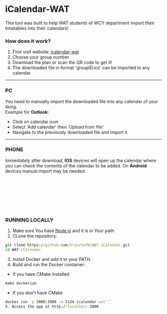 # iCalendar-WAT

This tool was built to help WAT students of WCY department import their timetables into their calendars!

### How does it work?
1. First visit website: [icalendar-wat](https://wat-icalendar.onrender.com/)
2. Choose your group number
3. Download the plan or scan the QR code to get it!
4. The downloaded file in format 'groupID.ics' can be imported to any calendar.

---
### PC
You need to manually import the downloaded file into any calendar of your liking. 
<br/>
Example for **Outlook**:
- Click on calendar icon
- Select 'Add calendar' then 'Upload from file'
- Navigate to the previously downloaded file and import it.

---
### PHONE
Immediately after download,  **IOS** devices will open up the calendar where you can check the contents of the calendar to be added.
On **Android** devices manual import may be needed. 

<br/>
<br/>
<br/>
<br/>
<br/>
<br/>

### RUNNING LOCALLY
1. Make sure You have [Node.js](https://nodejs.org/en/download) and it is in Your path
2. CLone the repository:
```cmd
git clone https://github.com/KrysztofN/WAT-iCalendar.git
cd WAT-iCalendar
```
3. Install Docker and add it to your PATH.
4. Build and run the Docker container:
- If you have CMake installed
```cmd
make dockerize
``` 
- If you don't have CMake
```cmd docker build -t icalendar-wat .
docker run -p 3000:3000 -m 512m icalendar-wat```
5. Access the app at http://localhost:3000 


